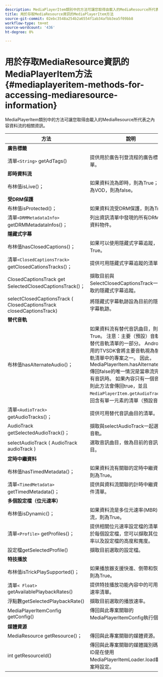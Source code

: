 ```yaml
---
description: MediaPlayerItem類別中的方法可讓您取得由載入的MediaResource所代表之內容資料流的相關資訊。
title: 用於存取MediaResource資訊的MediaPlayerItem方法
source-git-commit: 02ebc3548a254b2a6554f1ab34afbb3ea5f09bb8
workflow-type: tm+mt
source-wordcount: '436'
ht-degree: 0%

---
```


# 用於存取MediaResource資訊的MediaPlayerItem方法 {#mediaplayeritem-methods-for-accessing-mediaresource-information}

MediaPlayerItem類別中的方法可讓您取得由載入的MediaResource所代表之內容資料流的相關資訊。

| 方法 | 說明 |
|--- |--- |
| **廣告標籤** |  |
| 清單`<String>` getAdTags() | 提供用於廣告刊登流程的廣告標籤清單。 |
| **即時資料流** |  |
| 布林值isLive()； | 如果資料流為即時，則為True；如果為VOD，則為false。 |
| **受DRM保護** |  |
| 布林值isProtected()； | 如果資料流受DRM保護，則為True。 |
| 清單`<DRMMetadataInfo>` getDRMMetadataInfos()； | 列出資訊清單中發現的所有DRM中繼資料物件。 |
| **隱藏式字幕** |  |
| 布林值hasClosedCaptions()； | 如果可以使用隱藏式字幕追蹤，則為True。 |
| 清單`<ClosedCaptionsTrack>` getClosedCationsTracks()； | 提供可用隱藏式字幕追蹤的清單。 |
| ClosedCaptionsTrack get SelectedClosedCaptionsTrack()； | 擷取目前與SelectClosedCaptionsTrack一起選取的隱藏式字幕追蹤。 |
| selectClosedCaptionsTrack ( ClosedCaptionsTrack closedCaptionsTrack) | 將隱藏式字幕軌跡設為目前的隱藏式字幕軌跡。 |
| **替代音軌** |  |
| 布林值hasAlternateAudio()； | 如果資料流有替代音訊曲目，則為True。 注意：主要（預設）音軌也是替代音軌清單的一部分。  Android適用的TVSDK會將主要音軌視為替代音軌清單中的專案之一。 因此，MediaPlayerItem.hasAlternateAudio傳回false的唯一情況是當串流完全沒有音訊時。 如果內容只有一個音軌，則此方法會傳回true，並且  `MediaPlayerItem.getAudioTracks`  傳回含有單一元素的清單（預設音軌）。 |
| 清單`<AudioTrack>` getAudioTracks()； | 提供可用替代音訊曲目的清單。 |
| AudioTrack getSelectedAudioTrack()； | 擷取與selectAudioTrack一起選取的音軌。 |
| selectAudioTrack ( AudioTrack audioTrack ) | 選取音訊曲目，做為目前的音訊曲目。 |
| **定時中繼資料** |  |
| 布林值hasTimedMetadata()； | 如果資料流有關聯的定時中繼資料，則為True。 |
| 清單`<TimedMetadata>` getTimedMetadata()； | 提供與資料流關聯的計時中繼資料物件清單。 |
| **多個設定檔（位元速率）** |
| 布林值isDynamic()； | 如果資料流是多位元速率(MBR)資料流，則為True。 |
| 清單`<Profile>` getProfiles()； | 提供相關位元速率設定檔的清單。 對於每個設定檔，您可以擷取其位元速率以及設定檔的高度和寬度。 |
| 設定檔getSelectedProfile() | 擷取目前選取的設定檔。 |
| **特技播放** |  |
| 布林值isTrickPlaySupported()； | 如果播放器支援快進、倒帶和恢復，則為True。 |
| 清單`< Float>` getAvailablePlaybackRates() | 提供特技播放功能內容中的可用播放速率清單。 |
| 浮點數getSelectedPlaybackRate() | 擷取目前選取的播放速率。 |
| MediaPlayerItemConfig getConfig() | 傳回與此專案關聯的MediaPlayerItemConfig執行個體。 |
| **媒體資源** |  |
| MediaResource getResource()； | 傳回與此專案關聯的媒體資源。 |
| int getResourceId() | 傳回與此專案關聯的媒體識別碼。 此ID是在使用MediaPlayerItemLoader.load載入專案時設定。 |
